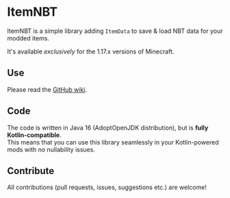 
# ItemNBT

ItemNBT is a simple library adding `ItemData` to save & load NBT data for your modded items.

It's available _exclusively_ for the 1.17.x versions of Minecraft.

## Use

Please read the [GitHub wiki](https://github.com/RedGrapefruit09/ItemNBT/wiki).

## Code

The code is written in Java 16 (AdoptOpenJDK distribution), but is **fully Kotlin-compatible**.\
This means that you can use this library seamlessly in your Kotlin-powered mods with no nullability issues.

## Contribute

All contributions (pull requests, issues, suggestions etc.) are welcome!
